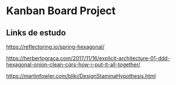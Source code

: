 # Kanban Board Project

## Links de estudo

https://reflectoring.io/spring-hexagonal/

https://herbertograca.com/2017/11/16/explicit-architecture-01-ddd-hexagonal-onion-clean-cqrs-how-i-put-it-all-together/

https://martinfowler.com/bliki/DesignStaminaHypothesis.html